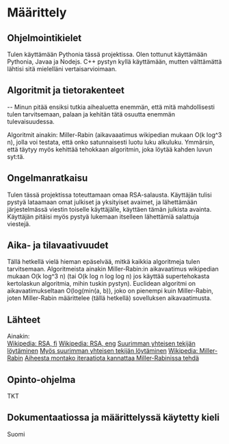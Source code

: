 # Määrittely

## Ohjelmointikielet  

Tulen käyttämään Pythonia tässä projektissa. Olen tottunut käyttämään Pythonia, Javaa ja Nodejs. C++ pystyn kyllä käyttämään, mutten välttämättä lähtisi sitä mielelläni vertaisarvioimaan.

## Algoritmit ja tietorakenteet

-- Minun pitää ensiksi tutkia aihealuetta enemmän, että mitä mahdollisesti tulen tarvitsemaan, palaan ja kehitän tätä osuutta enemmän  tulevaisuudessa.

Algoritmit ainakin: Miller-Rabin (aikavaaatimus wikipedian mukaan O(k log^3 n), jolla voi testata, että onko satunnaisesti luotu luku alkuluku. Ymmärsin, että täytyy myös kehittää tehokkaan algoritmin, joka löytää kahden luvun syt:tä.

## Ongelmanratkaisu

Tulen tässä projektissa toteuttamaan omaa RSA-salausta. Käyttäjän tulisi pystyä lataamaan omat julkiset ja yksityiset avaimet, ja lähettämään järjestelmässä viestin toiselle käyttäjälle, käyttäen tämän julkista avainta. Käyttäjän pitäisi myös pystyä lukemaan itselleen lähettämiä 
salattuja viestejä.

## Aika- ja tilavaativuudet

Tällä hetkellä vielä hieman epäselvää, mitkä kaikkia algoritmeja tulen tarvitsemaan. Algoritmeista ainakin Miller-Rabin:in aikavaatimus wikipedian mukaan O(k log^3 n) (tai O(k log n log log n) jos käyttää supertehokasta kertolaskun algoritmia, mihin tuskin pystyn). Euclidean algoritmi on aikavaatimukseltaan O(log(min(a, b)), joko on pienempi kuin Miller-Rabin, joten Miller-Rabin määrittelee (tällä hetkellä) sovelluksen aikavaatimusta.

## Lähteet

Ainakin:  
[Wikipedia: RSA, fi](https://fi.wikipedia.org/wiki/RSA)
[Wikipedia: RSA, eng](https://en.wikipedia.org/wiki/RSA_(cryptosystem))
[Suurimman yhteisen tekijän löytäminen](https://brilliant.org/wiki/extended-euclidean-algorithm/)
[Myös suurimman yhteisen tekijän löytäminen](https://www.khanacademy.org/computing/computer-science/cryptography/modarithmetic/a/the-euclidean-algorithm)
[Wikipedia: Miller-Rabin](https://en.wikipedia.org/wiki/Miller%E2%80%93Rabin_primality_test)
[Aiheesta montako iteraatiota kannattaa Miller-Rabinissa tehdä](https://stackoverflow.com/questions/6325576/how-many-iterations-of-rabin-miller-should-i-use-for-cryptographic-safe-primes#:~:text=Each%20iteration%20of%20Rabin%2DMiller,that%20the%20number%20is%20composite)


## Opinto-ohjelma

TKT

## Dokumentaatiossa ja määrittelyssä käytetty kieli  

Suomi
